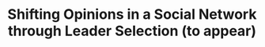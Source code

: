 ---
title: "Shifting Opinions in a Social Network through Leader Selection (to appear)"
collection: publications
permalink: /publication/Shifting Opinions in a Social Network through Leader Selection (to appear)
venue: 'IEEE Transactions on Control of Network Systems'
paperurl: 'https://arxiv.org/abs/1910.13009'
authors: 'Yuhao Yi, Timothy Castiglia, Stacy Patterson'
---